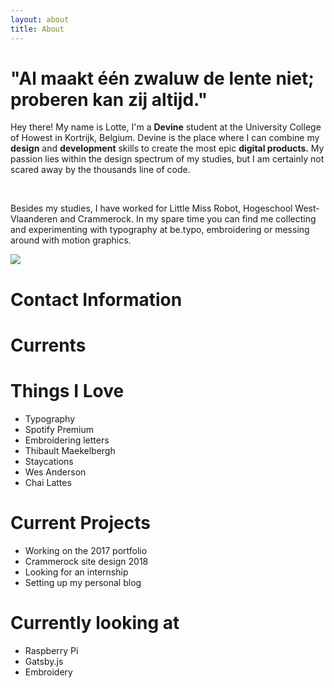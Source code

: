 ```yaml
---
layout: about
title: About
---
```


<h1 class='main-quote'>"Al maakt één zwaluw de lente niet; proberen kan zij altijd."</h1>
<p class='about-txt'>Hey there! My name is Lotte, I'm a <strong>Devine</strong> student at the University College of Howest in Kortrijk, Belgium. Devine is the place where I can combine my <strong>design</strong> and <strong>development</strong> skills to create the most epic <strong>digital products.</strong> My passion lies within the design spectrum of my studies, but I am certainly not scared away by the thousands line of code.</p>
<br/>
<p class='about-txt'>Besides my studies, I have worked for Little Miss Robot, Hogeschool West-Vlaanderen and  Crammerock. In my spare time you can find me collecting and experimenting with typography at be.typo, embroidering or messing around with motion graphics.</p>


<div class='about-contact'>
  <img src='../img/about-img.jpg'>
  <div class='contact-info'>
    <h1 class=''>Contact Information</h1>
  </div>
</div>

<div class='faves'>
  <h1 class='faves-title'>Currents</h1>
  <div class='fave-love fave'>
    <h1 class='fave-title'>Things I Love</h1>
    <ul>
      <li class='li-about'>Typography</li>
      <li class='li-about'>Spotify Premium</li>
      <li class='li-about'>Embroidering letters</li>
      <li class='li-about'>Thibault Maekelbergh</li>
      <li class='li-about'>Staycations</li>
      <li class='li-about'>Wes Anderson</li>
      <li class='li-about'>Chai Lattes</li>
    </ul>
  </div>
  <div class='fave-current fave'>
    <h1 class='fave-title'>Current Projects</h1>
    <ul>
      <li class='li-about'>Working on the  2017 portfolio</li>
      <li class='li-about'>Crammerock site design 2018</li>
      <li class='li-about'>Looking for an internship</li>
      <li class='li-about'>Setting up my personal blog</li>
    </ul>
  </div>
  <div class='fave-study fave'>
    <h1 class='fave-title'>Currently looking at</h1>
    <ul>
      <li class='li-about'>Raspberry Pi</li>
      <li class='li-about'>Gatsby.js</li>
      <li class='li-about'>Embroidery</li>
    </ul>
  </div>
</div>
